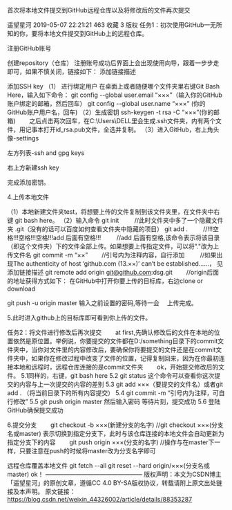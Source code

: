 首次将本地文件提交到GitHub远程仓库以及将修改后的文件再次提交

遥望星河 2019-05-07 22:21:21  463  收藏 3
版权
任务1：初次使用GitHub一无所知的你，要将本地文件提交到GitHub上的远程仓库。

注册GitHub账号

创建repository（仓库）
注册账号成功后界面上会出现使用向导，跟着一步步走即可，如果不慎关闭，链接如下：
添加链接描述

添加SSH key
（1） 进行绑定用户
在桌面上或者随便哪个文件夹里右键Git Bash Here，输入如下命令：
git config --global user.email “×××”（输入你的GitHub账户绑定的邮箱，然后回车）
git config --global user.name “×××” (你的GitHub账户用户名，回车)
（2）生成密钥
ssh-keygen -t rsa -C “×××”(你的邮箱)
　　之后点击两次回车，在C:\Users\DELL里会生成.ssh文件夹，内有两个文件，用记事本打开id_rsa.pub文件，全选并复制。
（3）进入GitHub，右上角头像-settings


左方列表-ssh and gpg keys

右上方新建ssh key


完成添加密钥。

4.上传本地文件

（1）本地新建文件夹test，将想要上传的文件复制到该文件夹里，在文件夹中右键 git bash here。
（2）输入命令
git init
　　 //此时文件夹中多了一个隐藏文件夹 .git（没有的话可以百度如何查看文件夹中隐藏的项目）
git add .
　　 //!!!空格!!!空格!!!空格!!!add 后面有空格!!!
　　 //add 后面有空格,该命令表示将该目录（即这个文件夹）下的文件全部上传。如果想要上传指定文件，可以将"."改为上传文件名
git commit -m “××”
　　//引号内为注释内容，自行添加
　　 //如果出现The authenticity of host ‘github.com (13.××)’ can’t be established……， 见添加链接描述
git remote add origin git@github.com:dsg.git
　　//origin后面的地址获得方式如下：
在GitHub中打开你要上传的目标库，右边clone or download

git push -u origin master
输入之前设置的密码,等待一会
　上传完成。

5.此时进入github上的目标库即可看到你上传的文件。

任务2：将文件进行修改后再次提交
　　at first,先确认修改后的文件在本地的位置依然是原位置。举例说，你要提交的文件都在D:/something目录下的commit文件夹中，当你对文件里的内容修改后，要确保你将要提交的文件还是在commit文件夹中，如果你在修改过程中改变了文件的位置，记得复制回来，因为在你最初连接本地和远程时，远程仓库连接的是commit文件夹
　　ok，开始提交修改后的文件。
5.1同样的，右键，git bash here
5.2 git status 这个命令可以查看你这次提交的内容与上一次提交的内容的差别
5.3 git add ×××（要提交的文件名）或者git add . （将当前目录下的所有内容提交）
5.4 git commit -m “引号内为注释，可自行修改”
5.5 git push origin master 然后输入密码 等待片刻，提交成功
5.6 登陆GitHub确保提交成功

6.提交分支
　　git checkout -b ×××(新建分支的名字)
//git checkout ×××(分支名或master) 表示切换到指定分支下，此时与该仓库连接的本地文件会自动更新为指定分支下的内容
　　git push origin ×××(分支的名字)
//操作与在master下一样，只要注意在push的时候将master改为分支名字即可

远程仓库覆盖本地文件
git fetch --all
git reset --hard origin/×××(分支名或master)
ok！
————————————————
版权声明：本文为CSDN博主「遥望星河」的原创文章，遵循CC 4.0 BY-SA版权协议，转载请附上原文出处链接及本声明。
原文链接：https://blog.csdn.net/weixin_44326002/article/details/88353287